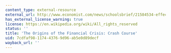 ```yaml
---
content_type: external-resource
external_url: http://www.economist.com/news/schoolsbrief/21584534-effects-financial-crisis-are-still-being-felt-five-years-article
has_external_license_warning: true
license: https://en.wikipedia.org/wiki/All_rights_reserved
status: ''
title: 'The Origins of the Financial Crisis: Crash Course'
uid: 7cdfaf98-1174-4376-9d96-ab5e0d89decf
wayback_url: ''
---
```

